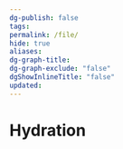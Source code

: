 ```yaml
---
dg-publish: false
tags: 
permalink: /file/
hide: true
aliases: 
dg-graph-title: 
dg-graph-exclude: "false"
dgShowInlineTitle: "false"
updated:
---
```

# Hydration
